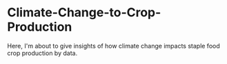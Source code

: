 # Climate-Change-to-Crop-Production
Here, I'm about to give insights of how climate change impacts staple food crop production by data.
